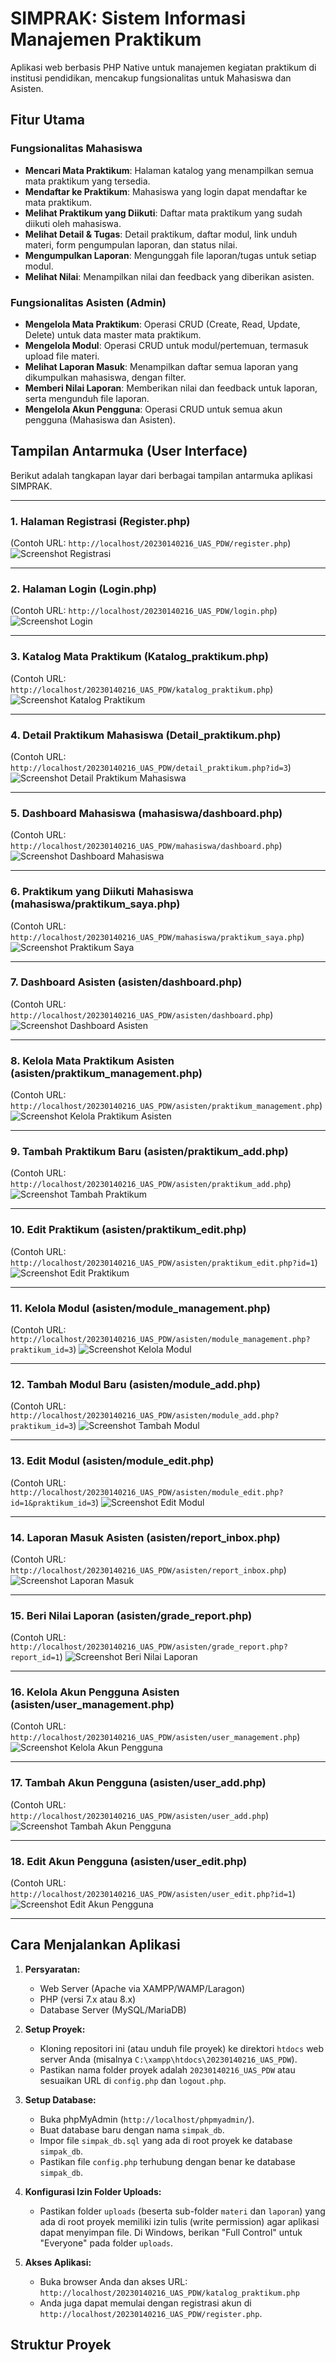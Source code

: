 # SIMPRAK: Sistem Informasi Manajemen Praktikum

Aplikasi web berbasis PHP Native untuk manajemen kegiatan praktikum di institusi pendidikan, mencakup fungsionalitas untuk Mahasiswa dan Asisten.

## Fitur Utama

### Fungsionalitas Mahasiswa

* **Mencari Mata Praktikum**: Halaman katalog yang menampilkan semua mata praktikum yang tersedia.
* **Mendaftar ke Praktikum**: Mahasiswa yang login dapat mendaftar ke mata praktikum.
* **Melihat Praktikum yang Diikuti**: Daftar mata praktikum yang sudah diikuti oleh mahasiswa.
* **Melihat Detail & Tugas**: Detail praktikum, daftar modul, link unduh materi, form pengumpulan laporan, dan status nilai.
* **Mengumpulkan Laporan**: Mengunggah file laporan/tugas untuk setiap modul.
* **Melihat Nilai**: Menampilkan nilai dan feedback yang diberikan asisten.

### Fungsionalitas Asisten (Admin)

* **Mengelola Mata Praktikum**: Operasi CRUD (Create, Read, Update, Delete) untuk data master mata praktikum.
* **Mengelola Modul**: Operasi CRUD untuk modul/pertemuan, termasuk upload file materi.
* **Melihat Laporan Masuk**: Menampilkan daftar semua laporan yang dikumpulkan mahasiswa, dengan filter.
* **Memberi Nilai Laporan**: Memberikan nilai dan feedback untuk laporan, serta mengunduh file laporan.
* **Mengelola Akun Pengguna**: Operasi CRUD untuk semua akun pengguna (Mahasiswa dan Asisten).

## Tampilan Antarmuka (User Interface)

Berikut adalah tangkapan layar dari berbagai tampilan antarmuka aplikasi SIMPRAK.

---

### 1. Halaman Registrasi (Register.php)
(Contoh URL: `http://localhost/20230140216_UAS_PDW/register.php`)
![Screenshot Registrasi](screenshots/register.png)

---

### 2. Halaman Login (Login.php)
(Contoh URL: `http://localhost/20230140216_UAS_PDW/login.php`)
![Screenshot Login](screenshots/login.png)

---

### 3. Katalog Mata Praktikum (Katalog_praktikum.php)
(Contoh URL: `http://localhost/20230140216_UAS_PDW/katalog_praktikum.php`)
![Screenshot Katalog Praktikum](screenshots/katalog_praktikum.png)

---

### 4. Detail Praktikum Mahasiswa (Detail_praktikum.php)
(Contoh URL: `http://localhost/20230140216_UAS_PDW/detail_praktikum.php?id=3`)
![Screenshot Detail Praktikum Mahasiswa](screenshots/detail_praktikum_mhs.png)

---

### 5. Dashboard Mahasiswa (mahasiswa/dashboard.php)
(Contoh URL: `http://localhost/20230140216_UAS_PDW/mahasiswa/dashboard.php`)
![Screenshot Dashboard Mahasiswa](screenshots/dashboard_mahasiswa.png)

---

### 6. Praktikum yang Diikuti Mahasiswa (mahasiswa/praktikum_saya.php)
(Contoh URL: `http://localhost/20230140216_UAS_PDW/mahasiswa/praktikum_saya.php`)
![Screenshot Praktikum Saya](screenshots/praktikum_saya.png)

---

### 7. Dashboard Asisten (asisten/dashboard.php)
(Contoh URL: `http://localhost/20230140216_UAS_PDW/asisten/dashboard.php`)
![Screenshot Dashboard Asisten](screenshots/dashboard_asisten.png)

---

### 8. Kelola Mata Praktikum Asisten (asisten/praktikum_management.php)
(Contoh URL: `http://localhost/20230140216_UAS_PDW/asisten/praktikum_management.php`)
![Screenshot Kelola Praktikum Asisten](screenshots/praktikum_management.png)

---

### 9. Tambah Praktikum Baru (asisten/praktikum_add.php)
(Contoh URL: `http://localhost/20230140216_UAS_PDW/asisten/praktikum_add.php`)
![Screenshot Tambah Praktikum](screenshots/praktikum_add.png)

---

### 10. Edit Praktikum (asisten/praktikum_edit.php)
(Contoh URL: `http://localhost/20230140216_UAS_PDW/asisten/praktikum_edit.php?id=1`)
![Screenshot Edit Praktikum](screenshots/praktikum_edit.png)

---

### 11. Kelola Modul (asisten/module_management.php)
(Contoh URL: `http://localhost/20230140216_UAS_PDW/asisten/module_management.php?praktikum_id=3`)
![Screenshot Kelola Modul](screenshots/module_management.png)

---

### 12. Tambah Modul Baru (asisten/module_add.php)
(Contoh URL: `http://localhost/20230140216_UAS_PDW/asisten/module_add.php?praktikum_id=3`)
![Screenshot Tambah Modul](screenshots/module_add.png)

---

### 13. Edit Modul (asisten/module_edit.php)
(Contoh URL: `http://localhost/20230140216_UAS_PDW/asisten/module_edit.php?id=1&praktikum_id=3`)
![Screenshot Edit Modul](screenshots/module_edit.png)

---

### 14. Laporan Masuk Asisten (asisten/report_inbox.php)
(Contoh URL: `http://localhost/20230140216_UAS_PDW/asisten/report_inbox.php`)
![Screenshot Laporan Masuk](screenshots/report_inbox.png)

---

### 15. Beri Nilai Laporan (asisten/grade_report.php)
(Contoh URL: `http://localhost/20230140216_UAS_PDW/asisten/grade_report.php?report_id=1`)
![Screenshot Beri Nilai Laporan](screenshots/grade_report.png)

---

### 16. Kelola Akun Pengguna Asisten (asisten/user_management.php)
(Contoh URL: `http://localhost/20230140216_UAS_PDW/asisten/user_management.php`)
![Screenshot Kelola Akun Pengguna](screenshots/user_management.png)

---

### 17. Tambah Akun Pengguna (asisten/user_add.php)
(Contoh URL: `http://localhost/20230140216_UAS_PDW/asisten/user_add.php`)
![Screenshot Tambah Akun Pengguna](screenshots/user_add.png)

---

### 18. Edit Akun Pengguna (asisten/user_edit.php)
(Contoh URL: `http://localhost/20230140216_UAS_PDW/asisten/user_edit.php?id=1`)
![Screenshot Edit Akun Pengguna](screenshots/user_edit.png)

---

## Cara Menjalankan Aplikasi

1.  **Persyaratan:**
    * Web Server (Apache via XAMPP/WAMP/Laragon)
    * PHP (versi 7.x atau 8.x)
    * Database Server (MySQL/MariaDB)

2.  **Setup Proyek:**
    * Kloning repositori ini (atau unduh file proyek) ke direktori `htdocs` web server Anda (misalnya `C:\xampp\htdocs\20230140216_UAS_PDW`).
    * Pastikan nama folder proyek adalah `20230140216_UAS_PDW` atau sesuaikan URL di `config.php` dan `logout.php`.

3.  **Setup Database:**
    * Buka phpMyAdmin (`http://localhost/phpmyadmin/`).
    * Buat database baru dengan nama `simpak_db`.
    * Impor file `simpak_db.sql` yang ada di root proyek ke database `simpak_db`.
    * Pastikan file `config.php` terhubung dengan benar ke database `simpak_db`.

4.  **Konfigurasi Izin Folder Uploads:**
    * Pastikan folder `uploads` (beserta sub-folder `materi` dan `laporan`) yang ada di root proyek memiliki izin tulis (write permission) agar aplikasi dapat menyimpan file. Di Windows, berikan "Full Control" untuk "Everyone" pada folder `uploads`.

5.  **Akses Aplikasi:**
    * Buka browser Anda dan akses URL: `http://localhost/20230140216_UAS_PDW/katalog_praktikum.php`
    * Anda juga dapat memulai dengan registrasi akun di `http://localhost/20230140216_UAS_PDW/register.php`.


## Struktur Proyek
